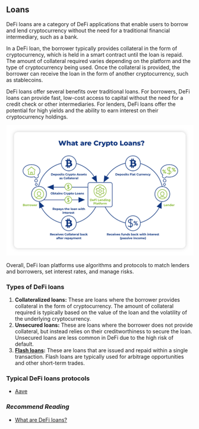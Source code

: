 ## Loans

DeFi loans are a category of DeFi applications that enable users to borrow and lend cryptocurrency without the need for a traditional financial intermediary, such as a bank.

In a DeFi loan, the borrower typically provides collateral in the form of cryptocurrency, which is held in a smart contract until the loan is repaid. The amount of collateral required varies depending on the platform and the type of cryptocurrency being used. Once the collateral is provided, the borrower can receive the loan in the form of another cryptocurrency, such as stablecoins.

DeFi loans offer several benefits over traditional loans. For borrowers, DeFi loans can provide fast, low-cost access to capital without the need for a credit check or other intermediaries. For lenders, DeFi loans offer the potential for high yields and the ability to earn interest on their cryptocurrency holdings.

![](../../../assets/images/defi-loans.png)

Overall, DeFi loan platforms use algorithms and protocols to match lenders and borrowers, set interest rates, and manage risks.

### Types of DeFi loans

1. **Collateralized loans:** These are loans where the borrower provides collateral in the form of cryptocurrency. The amount of collateral required is typically based on the value of the loan and the volatility of the underlying cryptocurrency.
2. **Unsecured loans:** These are loans where the borrower does not provide collateral, but instead relies on their creditworthiness to secure the loan. Unsecured loans are less common in DeFi due to the high risk of default.
3. **[Flash loans](../advanced-topics-of-defi/flash-loans.md):** These are loans that are issued and repaid within a single transaction. Flash loans are typically used for arbitrage opportunities and other short-term trades.

### Typical DeFi loans protocols

- [Aave](../popular-deFi-protocols/aave.md)

### *Recommend Reading*

- [What are DeFi loans?](https://decrypt.co/resources/what-are-defi-loans-ethereum-maker-aave-explained-learn)
